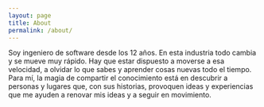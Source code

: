 ```yaml
---
layout: page
title: About
permalink: /about/
---
```


Soy ingeniero de software desde los 12 años. En esta industria todo cambia y se mueve muy rápido. Hay que estar dispuesto a moverse a esa velocidad, a olvidar lo que sabes y aprender cosas nuevas todo el tiempo. Para mí, la magia de compartir el conocimiento está en descubrir a personas y lugares que, con sus historias, provoquen ideas y experiencias que me ayuden a renovar mis ideas y a seguir en movimiento.

<!-- 
You can find the source code for Minima at GitHub:
[jekyll][jekyll-organization] /
[minima](https://github.com/jekyll/minima)

You can find the source code for Jekyll at GitHub:
[jekyll][jekyll-organization] /
[jekyll](https://github.com/jekyll/jekyll)


[jekyll-organization]: https://github.com/jekyll -->
